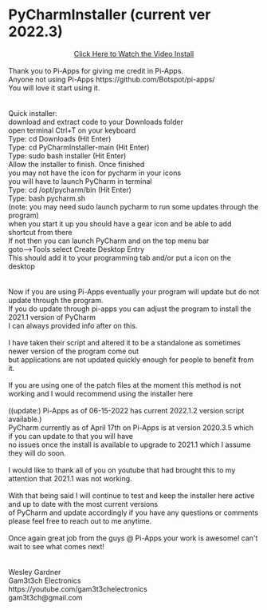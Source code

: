 # PyCharmInstaller  (current ver 2022.3)
<center><a href="https://youtu.be/2tS1UfC9rPk" target="_blank">Click Here to Watch the Video Install</a></br></center>
</br>
Thank you to Pi-Apps for giving me credit in Pi-Apps.</br>
Anyone not using Pi-Apps https://github.com/Botspot/pi-apps/</br>
You will love it start using it.</br>
</br></br>
Quick installer:</br>
download and extract code to your Downloads folder</br>
open terminal Ctrl+T on your keyboard</br>
Type: cd Downloads  (Hit Enter) </br>
Type: cd PyCharmInstaller-main (Hit Enter)</br>
Type: sudo bash installer (Hit Enter)</br>
Allow the installer to finish. Once finished </br>
you may not have the icon for pycharm in your icons </br>
you will have to launch PyCharm in terminal</br>
Type: cd /opt/pycharm/bin  (Hit Enter) </br>
Type: bash pycharm.sh </br>
(note: you may need sudo launch pycharm to run some updates through the program)</br>
when you start it up you should have a gear icon and be able to add shortcut from there </br>
If not then you can launch PyCharm and on the top menu bar</br>
goto-->Tools select Create Desktop Entry</br>
This should add it to your programming tab and/or put a icon on the desktop</br>
</br></br>
Now if you are using Pi-Apps eventually your program will update but do not update through the program.</br>
If you do update through pi-apps you can adjust the program to install the 2021.1 version of PyCharm</br>
I can always provided info after on this.</br>
</br>
I have taken their script and altered it to be a standalone as sometimes newer version of the program come out</br>
but applications are not updated quickly enough for people to benefit from it.</br>
</br>
If you are using one of the patch files at the moment this method is not working and I would recommend using the installer here</br>
</br>
((update:) Pi-Apps as of 06-15-2022 has current 2022.1.2 version script available.)
</br>
PyCharm currently as of April 17th on Pi-Apps is at version 2020.3.5 which if you can update to that you will have</br>
no issues once the install is available to upgrade to 2021.1 which I assume they will do soon.</br>
</br>
I would like to thank all of you on youtube that had brought this to my attention that 2021.1 was not working.</br>
</br>
With that being said I will continue to test and keep the installer here active and up to date with the most current versions</br>
of PyCharm and update accordingly if you have any questions or comments please feel free to reach out to me anytime.</br>
</br>
Once again great job from the guys @ Pi-Apps your work is awesome! can't wait to see what comes next!</br>
</br></br>
Wesley Gardner</br>
Gam3t3ch Electronics</br>
https://youtube.com/gam3t3chelectronics</br>
gam3t3ch@gmail.com</br>
</br></br>
